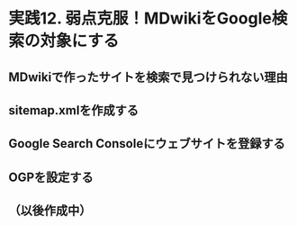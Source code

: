 # 実践12. 弱点克服！MDwikiをGoogle検索の対象にする

## MDwikiで作ったサイトを検索で見つけられない理由

## sitemap.xmlを作成する

## Google Search Consoleにウェブサイトを登録する

## OGPを設定する

## （以後作成中）

